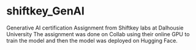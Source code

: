 # shiftkey_GenAI
Generative AI certification Assignment from Shiftkey labs at Dalhousie University
The assignment was done on Collab using their online GPU to train the model and then the model was deployed on Hugging Face.